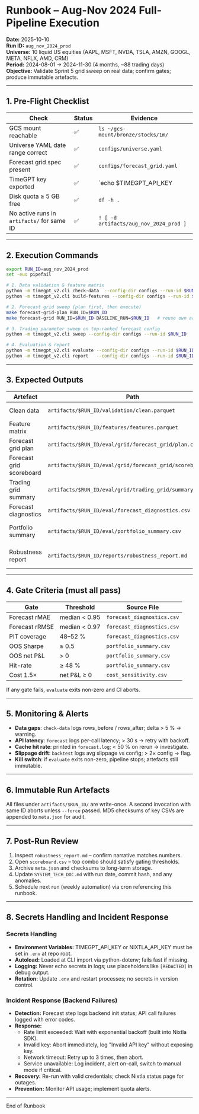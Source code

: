 # Runbook – Aug-Nov 2024 Full-Pipeline Execution

**Date:** 2025-10-10  
**Run ID:** `aug_nov_2024_prod`  
**Universe:** 10 liquid US equities (AAPL, MSFT, NVDA, TSLA, AMZN, GOOGL, META, NFLX, AMD, CRM)  
**Period:** 2024-08-01 → 2024-11-30 (4 months, ~88 trading days)  
**Objective:** Validate Sprint 5 grid sweep on real data; confirm gates; produce immutable artefacts.

---

## 1. Pre-Flight Checklist

| Check | Status | Evidence |
|-------|--------|----------|
| GCS mount reachable | ✅ | `ls ~/gcs-mount/bronze/stocks/1m/` |
| Universe YAML date range correct | ✅ | `configs/universe.yaml` |
| Forecast grid spec present | ✅ | `configs/forecast_grid.yaml` |
| TimeGPT key exported | ✅ | `echo $TIMEGPT_API_KEY | wc -c` > 0 |
| Disk quota ≥ 5 GB free | ✅ | `df -h .` |
| No active runs in `artifacts/` for same ID | ✅ | `! [ -d artifacts/aug_nov_2024_prod ]` |

---

## 2. Execution Commands

```bash
export RUN_ID=aug_nov_2024_prod
set -euo pipefail

# 1. Data validation & feature matrix
python -m timegpt_v2.cli check-data  --config-dir configs --run-id $RUN_ID
python -m timegpt_v2.cli build-features --config-dir configs --run-id $RUN_ID

# 2. Forecast grid sweep (plan first, then execute)
make forecast-grid-plan RUN_ID=$RUN_ID
make forecast-grid RUN_ID=$RUN_ID BASELINE_RUN=$RUN_ID   # reuse own artefacts

# 3. Trading parameter sweep on top-ranked forecast config
python -m timegpt_v2.cli sweep --config-dir configs --run-id $RUN_ID

# 4. Evaluation & report
python -m timegpt_v2.cli evaluate --config-dir configs --run-id $RUN_ID
python -m timegpt_v2.cli report   --config-dir configs --run-id $RUN_ID
```

---

## 3. Expected Outputs

| Artefact | Path | Purpose |
|----------|------|---------|
| Clean data | `artifacts/$RUN_ID/validation/clean.parquet` | DQ gate passed |
| Feature matrix | `artifacts/$RUN_ID/features/features.parquet` | Leakage-safe |
| Forecast grid plan | `artifacts/$RUN_ID/eval/grid/forecast_grid/plan.csv` | All combos enumerated |
| Forecast grid scoreboard | `artifacts/$RUN_ID/eval/grid/forecast_grid/scoreboard.csv` | Ranked by composite score |
| Trading grid summary | `artifacts/$RUN_ID/eval/grid/trading_grid/summary.csv` | k/s sweep results |
| Forecast diagnostics | `artifacts/$RUN_ID/eval/forecast_diagnostics.csv` | Per-symbol rMAE, PIT |
| Portfolio summary | `artifacts/$RUN_ID/eval/portfolio_summary.csv` | OOS Sharpe, hit-rate |
| Robustness report | `artifacts/$RUN_ID/reports/robustness_report.md` | Human-readable summary |

---

## 4. Gate Criteria (must all pass)

| Gate | Threshold | Source File |
|------|-----------|-------------|
| Forecast rMAE | median < 0.95 | `forecast_diagnostics.csv` |
| Forecast rRMSE | median < 0.97 | `forecast_diagnostics.csv` |
| PIT coverage | 48–52 % | `forecast_diagnostics.csv` |
| OOS Sharpe | ≥ 0.5 | `portfolio_summary.csv` |
| OOS net P&L | > 0 | `portfolio_summary.csv` |
| Hit-rate | ≥ 48 % | `portfolio_summary.csv` |
| Cost 1.5× | net P&L ≥ 0 | `cost_sensitivity.csv` |

If any gate fails, `evaluate` exits non-zero and CI aborts.

---

## 5. Monitoring & Alerts

- **Data gaps**: `check-data` logs rows_before / rows_after; delta > 5 % → warning.
- **API latency**: `forecast` logs per-call latency; > 30 s → retry with backoff.
- **Cache hit rate**: printed in `forecast.log`; < 50 % on rerun → investigate.
- **Slippage drift**: `backtest` logs avg slippage vs config; > 2× config → flag.
- **Kill switch**: if `evaluate` exits non-zero, pipeline stops; artefacts still immutable.

---

## 6. Immutable Run Artefacts

All files under `artifacts/$RUN_ID/` are write-once. A second invocation with same ID aborts unless `--force` passed. MD5 checksums of key CSVs are appended to `meta.json` for audit.

---

## 7. Post-Run Review

1. Inspect `robustness_report.md` – confirm narrative matches numbers.
2. Open `scoreboard.csv` – top combo should satisfy gating thresholds.
3. Archive `meta.json` and checksums to long-term storage.
4. Update `SYSTEM_TECH_DOC.md` with run date, commit hash, and any anomalies.
5. Schedule next run (weekly automation) via cron referencing this runbook.

---

## 8. Secrets Handling and Incident Response

### Secrets Handling
- **Environment Variables:** TIMEGPT_API_KEY or NIXTLA_API_KEY must be set in `.env` at repo root.
- **Autoload:** Loaded at CLI import via python-dotenv; fails fast if missing.
- **Logging:** Never echo secrets in logs; use placeholders like `[REDACTED]` in debug output.
- **Rotation:** Update `.env` and restart processes; no secrets in version control.

### Incident Response (Backend Failures)
- **Detection:** Forecast step logs backend init status; API call failures logged with error codes.
- **Response:**
  - Rate limit exceeded: Wait with exponential backoff (built into Nixtla SDK).
  - Invalid key: Abort immediately, log "Invalid API key" without exposing key.
  - Network timeout: Retry up to 3 times, then abort.
  - Service unavailable: Log incident, alert on-call, switch to manual mode if critical.
- **Recovery:** Re-run with valid credentials; check Nixtla status page for outages.
- **Prevention:** Monitor API usage; implement quota alerts.

---

End of Runbook
